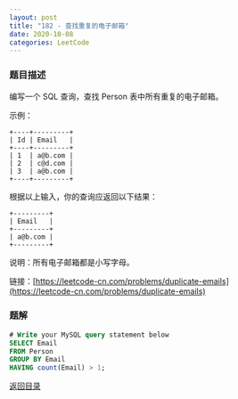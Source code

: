 ```yaml
---
layout: post
title: "182 - 查找重复的电子邮箱"
date: 2020-10-08
categories: LeetCode
---
```



### **题目描述**
编写一个 SQL 查询，查找 Person 表中所有重复的电子邮箱。

示例：
```
+----+---------+
| Id | Email   |
+----+---------+
| 1  | a@b.com |
| 2  | c@d.com |
| 3  | a@b.com |
+----+---------+
```
根据以上输入，你的查询应返回以下结果：
```
+---------+
| Email   |
+---------+
| a@b.com |
+---------+
```
说明：所有电子邮箱都是小写字母。

链接：[https://leetcode-cn.com/problems/duplicate-emails](https://leetcode-cn.com/problems/duplicate-emails)


### **题解**
``` sql
# Write your MySQL query statement below
SELECT Email
FROM Person
GROUP BY Email
HAVING count(Email) > 1;
```


[返回目录](https://maxwell-blog.cn/leetcode/2020/10/08/leetcode.html)